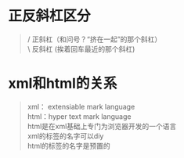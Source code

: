 # 正反斜杠区分

  > /  正斜杠（和问号？“挤在一起”的那个斜杠）  
  > \  反斜杠 (挨着回车最近的那个斜杠)  

# xml和html的关系

  > xml： extensiable mark language  
  > html：hyper text mark language  
  > html是在xml基础上专门为浏览器开发的一个语言  
  > xml的标签的名字可以diy  
  > html的标签的名字是预置的